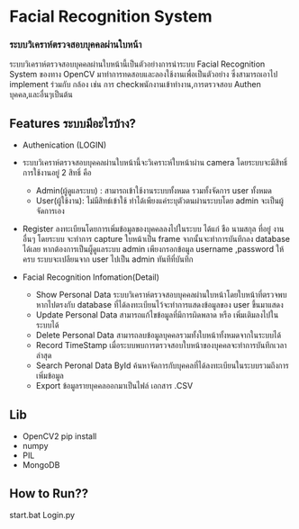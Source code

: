 # Facial Recognition System 
### ระบบวิเคราห์ตรวจสอบบุคคลผ่านใบหน้า

ระบบวิเคราห์ตรวจสอบบุคคลผ่านใบหน้านี้เป็นตัวอย่างการนำระบบ Facial Recognition System ของทาง OpenCV 
มาทำการทดสอบและลองใช้งานเพื่อเป็นตัวอย่าง ซึ่งสามารถเอาไป implement ร่วมกับ กล้อง เช่น การ checkพนักงานเข้าทำงาน,การตรวจสอบ Authen บุคคล,และอื่นๆเป็นต้น

## Features ระบบมีอะไรบ้าง?
- Authenication (LOGIN)
- ระบบวิเคราห์ตรวจสอบบุคคลผ่านใบหน้านี้จะวิเคราะห์ใบหน้าผ่าน camera โดยระบบจะมีสิทธิ์การใช้งานอยู่ 2 สิทธิ์ คือ
  - Admin(ผู้ดูแลระบบ) : สามารถเข้าใช้งานระบบทั้งหมด รวมทั้งจัดการ user ทั้งหมด
  - User(ผู้ใช้งาน): ไม่มีสิทธ์เข้าใช้ ทำได้เพียงแค่ระบุตัวตนผ่านระบบโดย admin จะเป็นผู้จัดการเอง

- Register
ลงทะเบียนโดยการเพิ่มข้อมูลของบุคคลลงไปในระบบ ได้แก่ ชือ นามสกุล ที่อยู๋ งาน อื่นๆ โดยระบบ จะทำการ capture ใบหน้าเป็น frame จากนั้นจะทำการบันทึกลง database ได้เลย
หากต้องการเป็นผู็ดูแลระบบ admin เพียงกรอกข้อมูล username ,password ให้ครบ ระบบจะเปลียนจาก user ไปเป็น admin ทันทีที่บันทึก

- Facial Recognition Infomation(Detail)
  - Show Personal Data ระบบวิเคราห์ตรวจสอบบุคคลผ่านใบหน้าโดยใบหน้าที่ตรวจพบหากไปตรงกับ database ที่ได้ลงทะเบียนไว้จะทำการแสดงข้อมูลของ user ขึ้นมาแสดง
  - Update Personal Data สามารถแก้ไขข้อมูลที่มีการผิดพลาด หรือ เพิ่มเติมลงไปในระบบได้
  - Delete Personal Data สามารถลบข้อมูลบุคคลรวมทั้งใบหน้าทั้งหมดจากในระบบได้
  - Record TimeStamp เมื่อระบบพบการตรวจสอบใบหน้าของบุคคลจะทำการบันทึกเวลาล่าสุด
  - Search Peronal Data ById ค้นหาจัดการกับบุคคลที่ได้ลงทะเบียนในระบบรวมถึงการเพิ่มข้อมูล
  - Export ข้อมูลรายบุคคลออกมาเป็นไฟล์ เอกสาร .CSV

## Lib
- OpenCV2 pip install
- numpy
- PIL
- MongoDB

## How to Run??
start.bat Login.py


